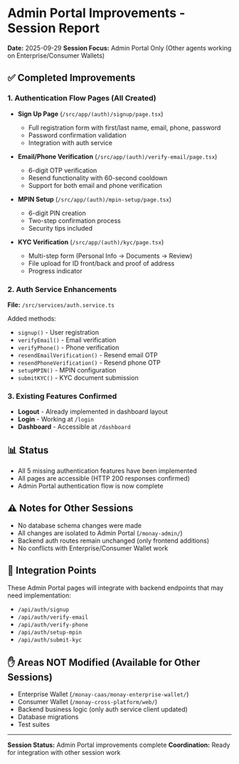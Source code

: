 # Admin Portal Improvements - Session Report

**Date:** 2025-09-29
**Session Focus:** Admin Portal Only (Other agents working on Enterprise/Consumer Wallets)

## ✅ Completed Improvements

### 1. Authentication Flow Pages (All Created)
- **Sign Up Page** (`/src/app/(auth)/signup/page.tsx`)
  - Full registration form with first/last name, email, phone, password
  - Password confirmation validation
  - Integration with auth service

- **Email/Phone Verification** (`/src/app/(auth)/verify-email/page.tsx`)
  - 6-digit OTP verification
  - Resend functionality with 60-second cooldown
  - Support for both email and phone verification

- **MPIN Setup** (`/src/app/(auth)/mpin-setup/page.tsx`)
  - 6-digit PIN creation
  - Two-step confirmation process
  - Security tips included

- **KYC Verification** (`/src/app/(auth)/kyc/page.tsx`)
  - Multi-step form (Personal Info → Documents → Review)
  - File upload for ID front/back and proof of address
  - Progress indicator

### 2. Auth Service Enhancements
**File:** `/src/services/auth.service.ts`

Added methods:
- `signup()` - User registration
- `verifyEmail()` - Email verification
- `verifyPhone()` - Phone verification
- `resendEmailVerification()` - Resend email OTP
- `resendPhoneVerification()` - Resend phone OTP
- `setupMPIN()` - MPIN configuration
- `submitKYC()` - KYC document submission

### 3. Existing Features Confirmed
- **Logout** - Already implemented in dashboard layout
- **Login** - Working at `/login`
- **Dashboard** - Accessible at `/dashboard`

## 📊 Status
- All 5 missing authentication features have been implemented
- All pages are accessible (HTTP 200 responses confirmed)
- Admin Portal authentication flow is now complete

## ⚠️ Notes for Other Sessions
- No database schema changes were made
- All changes are isolated to Admin Portal (`/monay-admin/`)
- Backend auth routes remain unchanged (only frontend additions)
- No conflicts with Enterprise/Consumer Wallet work

## 🔄 Integration Points
These Admin Portal pages will integrate with backend endpoints that may need implementation:
- `/api/auth/signup`
- `/api/auth/verify-email`
- `/api/auth/verify-phone`
- `/api/auth/setup-mpin`
- `/api/auth/submit-kyc`

## ✋ Areas NOT Modified (Available for Other Sessions)
- Enterprise Wallet (`/monay-caas/monay-enterprise-wallet/`)
- Consumer Wallet (`/monay-cross-platform/web/`)
- Backend business logic (only auth service client updated)
- Database migrations
- Test suites

---
**Session Status:** Admin Portal improvements complete
**Coordination:** Ready for integration with other session work